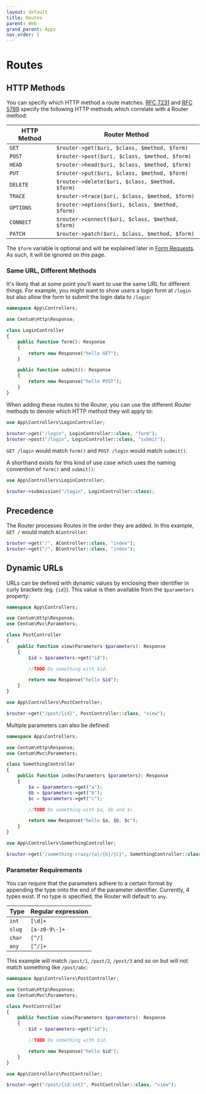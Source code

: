 ```yaml
---
layout: default
title: Routes
parent: Web
grand_parent: Apps
nav_order: 1
---
```




# Routes

## HTTP Methods

You can specify which HTTP method a route matches.
[RFC 7231](https://tools.ietf.org/html/rfc7231#section-4) and [RFC 5789](https://tools.ietf.org/html/rfc5789#section-2) specify the following HTTP methods which correlate with a Router method:

| HTTP Method | Router Method                                    |
| ----------- | ------------------------------------------------ |
| `GET`       | `$router->get($uri, $class, $method, $form)`     |
| `POST`      | `$router->post($uri, $class, $method, $form)`    |
| `HEAD`      | `$router->head($uri, $class, $method, $form)`    |
| `PUT`       | `$router->put($uri, $class, $method, $form)`     |
| `DELETE`    | `$router->delete($uri, $class, $method, $form)`  |
| `TRACE`     | `$router->trace($uri, $class, $method, $form)`   |
| `OPTIONS`   | `$router->options($uri, $class, $method, $form)` |
| `CONNECT`   | `$router->connect($uri, $class, $method, $form)` |
| `PATCH`     | `$router->patch($uri, $class, $method, $form)`   |

The `$form` variable is optional and will be explained later in [Form Requests](form-requests.md). As such, it will be ignored on this page.



### Same URL, Different Methods

It's likely that at some point you'll want to use the same URL for different things.
For example, you might want to show users a login form at `/login` but also allow the form to submit the login data to `/login`:

```php
namespace App\Controllers;

use Centum\Http\Response;

class LoginController
{
    public function form(): Response
    {
        return new Response("hello GET");
    }

    public function submit(): Response
    {
        return new Response("hello POST");
    }
}
```

When adding these routes to the Router, you can use the different Router methods to denote which HTTP method they will apply to:

```php
use App\Controllers\LoginController;

$router->get("/login", LoginController::class, "form");
$router->post("/login", LoginController::class, "submit");
```

`GET /login` would match `form()` and `POST /login` would match `submit()`.

A shorthand exists for this kind of use case which uses the naming convention of `form()` and `submit()`:

```php
use App\Controllers\LoginController;

$router->submission("/login", LoginController::class);
```



## Precedence

The Router processes Routes in the order they are added.
In this example, `GET /` would match `AController`:

```php
$router->get("/", AController::class, "index");
$router->get("/", BController::class, "index");
```



## Dynamic URLs

URLs can be defined with dynamic values by enclosing their identifier in curly brackets (eg. `{id}`).
This value is then available from the `$parameters` property:

```php
namespace App\Controllers;

use Centum\Http\Response;
use Centum\Mvc\Parameters;

class PostController
{
    public function view(Parameters $parameters): Response
    {
        $id = $parameters->get("id");

        //TODO Do something with $id.

        return new Response("hello $id");
    }
}
```

```php
use App\Controllers\PostController;

$router->get("/post/{id}", PostController::class, "view");
```

Multiple parameters can also be defined:

```php
namespace App\Controllers;

use Centum\Http\Response;
use Centum\Mvc\Parameters;

class SomethingController
{
    public function index(Parameters $parameters): Response
    {
        $a = $parameters->get("a");
        $b = $parameters->get("b");
        $c = $parameters->get("c");

        //TODO Do something with $a, $b and $c.

        return new Response("hello $a, $b, $c");
    }
}
```

```php
use App\Controllers\SomethingController;

$router->get("/something-crazy/{a}/{b}/{c}", SomethingController::class, "index");
```



### Parameter Requirements

You can require that the parameters adhere to a certain format by appending the type onto the end of the parameter identifier.
Currently, 4 types exist.
If no type is specified, the Router will default to `any`.

| Type   | Regular expression |
| ------ | ------------------ |
| `int`  | `[\d]+`            |
| `slug` | `[a-z0-9\-]+`      |
| `char` | `[^/]`             |
| `any`  | `[^/]+`            |

This example will match `/post/1`, `/post/2`, `/post/3` and so on but will not match something like `/post/abc`:

```php
namespace App\Controllers\PostController;

use Centum\Http\Response;
use Centum\Mvc\Parameters;

class PostController
{
    public function view(Parameters $parameters): Response
    {
        $id = $parameters->get("id");

        //TODO Do something with $id.

        return new Response("hello $id");
    }
}
```

```php
use App\Controllers\PostController;

$router->get("/post/{id:int}", PostController::class, "view");
```
